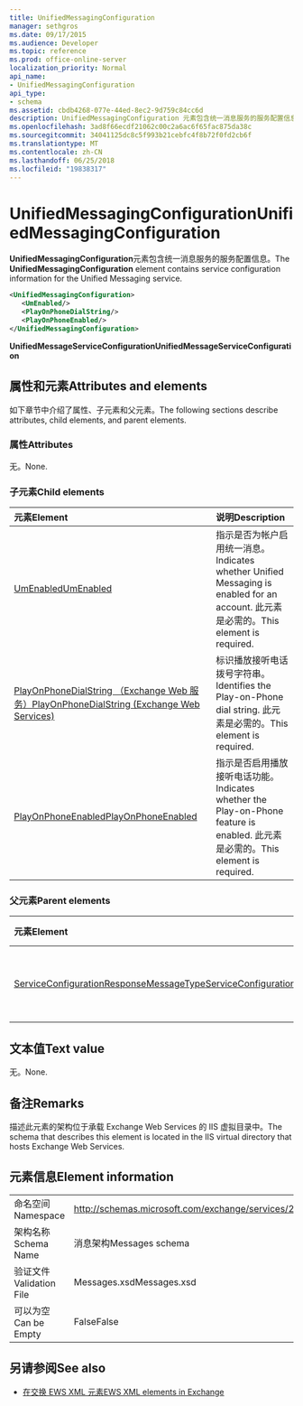 ```yaml
---
title: UnifiedMessagingConfiguration
manager: sethgros
ms.date: 09/17/2015
ms.audience: Developer
ms.topic: reference
ms.prod: office-online-server
localization_priority: Normal
api_name:
- UnifiedMessagingConfiguration
api_type:
- schema
ms.assetid: cbdb4268-077e-44ed-8ec2-9d759c84cc6d
description: UnifiedMessagingConfiguration 元素包含统一消息服务的服务配置信息。
ms.openlocfilehash: 3ad8f66ecdf21062c00c2a6ac6f65fac875da38c
ms.sourcegitcommit: 34041125dc8c5f993b21cebfc4f8b72f0fd2cb6f
ms.translationtype: MT
ms.contentlocale: zh-CN
ms.lasthandoff: 06/25/2018
ms.locfileid: "19838317"
---
```

# <a name="unifiedmessagingconfiguration"></a><span data-ttu-id="fb85c-103">UnifiedMessagingConfiguration</span><span class="sxs-lookup"><span data-stu-id="fb85c-103">UnifiedMessagingConfiguration</span></span>

<span data-ttu-id="fb85c-104">**UnifiedMessagingConfiguration**元素包含统一消息服务的服务配置信息。</span><span class="sxs-lookup"><span data-stu-id="fb85c-104">The **UnifiedMessagingConfiguration** element contains service configuration information for the Unified Messaging service.</span></span> 
  
```XML
<UnifiedMessagingConfiguration>
   <UmEnabled/>
   <PlayOnPhoneDialString/>
   <PlayOnPhoneEnabled/>
</UnifiedMessagingConfiguration>
```

 <span data-ttu-id="fb85c-105">**UnifiedMessageServiceConfiguration**</span><span class="sxs-lookup"><span data-stu-id="fb85c-105">**UnifiedMessageServiceConfiguration**</span></span>
## <a name="attributes-and-elements"></a><span data-ttu-id="fb85c-106">属性和元素</span><span class="sxs-lookup"><span data-stu-id="fb85c-106">Attributes and elements</span></span>

<span data-ttu-id="fb85c-107">如下章节中介绍了属性、子元素和父元素。</span><span class="sxs-lookup"><span data-stu-id="fb85c-107">The following sections describe attributes, child elements, and parent elements.</span></span>
  
### <a name="attributes"></a><span data-ttu-id="fb85c-108">属性</span><span class="sxs-lookup"><span data-stu-id="fb85c-108">Attributes</span></span>

<span data-ttu-id="fb85c-109">无。</span><span class="sxs-lookup"><span data-stu-id="fb85c-109">None.</span></span>
  
### <a name="child-elements"></a><span data-ttu-id="fb85c-110">子元素</span><span class="sxs-lookup"><span data-stu-id="fb85c-110">Child elements</span></span>

|<span data-ttu-id="fb85c-111">**元素**</span><span class="sxs-lookup"><span data-stu-id="fb85c-111">**Element**</span></span>|<span data-ttu-id="fb85c-112">**说明**</span><span class="sxs-lookup"><span data-stu-id="fb85c-112">**Description**</span></span>|
|:-----|:-----|
|[<span data-ttu-id="fb85c-113">UmEnabled</span><span class="sxs-lookup"><span data-stu-id="fb85c-113">UmEnabled</span></span>](umenabled.md) <br/> |<span data-ttu-id="fb85c-114">指示是否为帐户启用统一消息。</span><span class="sxs-lookup"><span data-stu-id="fb85c-114">Indicates whether Unified Messaging is enabled for an account.</span></span> <span data-ttu-id="fb85c-115">此元素是必需的。</span><span class="sxs-lookup"><span data-stu-id="fb85c-115">This element is required.</span></span>  <br/> |
|[<span data-ttu-id="fb85c-116">PlayOnPhoneDialString （Exchange Web 服务）</span><span class="sxs-lookup"><span data-stu-id="fb85c-116">PlayOnPhoneDialString (Exchange Web Services)</span></span>](playonphonedialstring-exchange-web-services.md) <br/> |<span data-ttu-id="fb85c-117">标识播放接听电话拨号字符串。</span><span class="sxs-lookup"><span data-stu-id="fb85c-117">Identifies the Play-on-Phone dial string.</span></span> <span data-ttu-id="fb85c-118">此元素是必需的。</span><span class="sxs-lookup"><span data-stu-id="fb85c-118">This element is required.</span></span>  <br/> |
|[<span data-ttu-id="fb85c-119">PlayOnPhoneEnabled</span><span class="sxs-lookup"><span data-stu-id="fb85c-119">PlayOnPhoneEnabled</span></span>](playonphoneenabled.md) <br/> |<span data-ttu-id="fb85c-120">指示是否启用播放接听电话功能。</span><span class="sxs-lookup"><span data-stu-id="fb85c-120">Indicates whether the Play-on-Phone feature is enabled.</span></span> <span data-ttu-id="fb85c-121">此元素是必需的。</span><span class="sxs-lookup"><span data-stu-id="fb85c-121">This element is required.</span></span>  <br/> |
   
### <a name="parent-elements"></a><span data-ttu-id="fb85c-122">父元素</span><span class="sxs-lookup"><span data-stu-id="fb85c-122">Parent elements</span></span>

|<span data-ttu-id="fb85c-123">**元素**</span><span class="sxs-lookup"><span data-stu-id="fb85c-123">**Element**</span></span>|<span data-ttu-id="fb85c-124">**说明**</span><span class="sxs-lookup"><span data-stu-id="fb85c-124">**Description**</span></span>|
|:-----|:-----|
|[<span data-ttu-id="fb85c-125">ServiceConfigurationResponseMessageType</span><span class="sxs-lookup"><span data-stu-id="fb85c-125">ServiceConfigurationResponseMessageType</span></span>](serviceconfigurationresponsemessagetype.md) <br/> |<span data-ttu-id="fb85c-126">包含服务配置设置。</span><span class="sxs-lookup"><span data-stu-id="fb85c-126">Contains service configuration settings.</span></span>  <br/> |
   
## <a name="text-value"></a><span data-ttu-id="fb85c-127">文本值</span><span class="sxs-lookup"><span data-stu-id="fb85c-127">Text value</span></span>

<span data-ttu-id="fb85c-128">无。</span><span class="sxs-lookup"><span data-stu-id="fb85c-128">None.</span></span>
  
## <a name="remarks"></a><span data-ttu-id="fb85c-129">备注</span><span class="sxs-lookup"><span data-stu-id="fb85c-129">Remarks</span></span>

<span data-ttu-id="fb85c-130">描述此元素的架构位于承载 Exchange Web Services 的 IIS 虚拟目录中。</span><span class="sxs-lookup"><span data-stu-id="fb85c-130">The schema that describes this element is located in the IIS virtual directory that hosts Exchange Web Services.</span></span>
  
## <a name="element-information"></a><span data-ttu-id="fb85c-131">元素信息</span><span class="sxs-lookup"><span data-stu-id="fb85c-131">Element information</span></span>

|||
|:-----|:-----|
|<span data-ttu-id="fb85c-132">命名空间</span><span class="sxs-lookup"><span data-stu-id="fb85c-132">Namespace</span></span>  <br/> |http://schemas.microsoft.com/exchange/services/2006/messages  <br/> |
|<span data-ttu-id="fb85c-133">架构名称</span><span class="sxs-lookup"><span data-stu-id="fb85c-133">Schema Name</span></span>  <br/> |<span data-ttu-id="fb85c-134">消息架构</span><span class="sxs-lookup"><span data-stu-id="fb85c-134">Messages schema</span></span>  <br/> |
|<span data-ttu-id="fb85c-135">验证文件</span><span class="sxs-lookup"><span data-stu-id="fb85c-135">Validation File</span></span>  <br/> |<span data-ttu-id="fb85c-136">Messages.xsd</span><span class="sxs-lookup"><span data-stu-id="fb85c-136">Messages.xsd</span></span>  <br/> |
|<span data-ttu-id="fb85c-137">可以为空</span><span class="sxs-lookup"><span data-stu-id="fb85c-137">Can be Empty</span></span>  <br/> |<span data-ttu-id="fb85c-138">False</span><span class="sxs-lookup"><span data-stu-id="fb85c-138">False</span></span>  <br/> |
   
## <a name="see-also"></a><span data-ttu-id="fb85c-139">另请参阅</span><span class="sxs-lookup"><span data-stu-id="fb85c-139">See also</span></span>



- [<span data-ttu-id="fb85c-140">在交换 EWS XML 元素</span><span class="sxs-lookup"><span data-stu-id="fb85c-140">EWS XML elements in Exchange</span></span>](ews-xml-elements-in-exchange.md)

